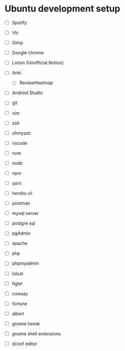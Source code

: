 # Ubuntu development setup

- [ ] Spotify
- [ ] Vlc
- [ ] Gimp
- [ ] Google chrome
- [ ] Lotion (Unofficial Notion)
- [ ] Anki
  - [ ] ReviewHeatmap
- [ ] Android Studio

- [ ] git
- [ ] vim
- [ ] zsh
- [ ] ohmyzsh
- [ ] vscode
- [ ] nvm
- [ ] node
- [ ] npm
- [ ] yarn
- [ ] heroku cli
- [ ] postman
- [ ] mysql server
- [ ] postgre sql
- [ ] pgAdmin
- [ ] apache
- [ ] php
- [ ] phpmyadmin

- [ ] lolcat
- [ ] figlet
- [ ] cowsay
- [ ] fortune
- [ ] albert
- [ ] gnome tweak
- [ ] gnome shell extensions
- [ ] dconf editor

